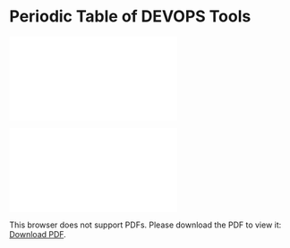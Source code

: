 # Periodic Table of DEVOPS Tools

![Periodic Table of DEVOPS Tools](../file/periodic-table-of-devops-tools-v3.pdf)

<object data="../file/periodic-table-of-devops-tools-v3.pdf" type="application/pdf" width="700px" height="700px">
    <embed src="../file/periodic-table-of-devops-tools-v3.pdf">
        <p>This browser does not support PDFs. Please download the PDF to view it: <a href="../file/periodic-table-of-devops-tools-v3.pdf">Download PDF</a>.</p>
    </embed>
</object>